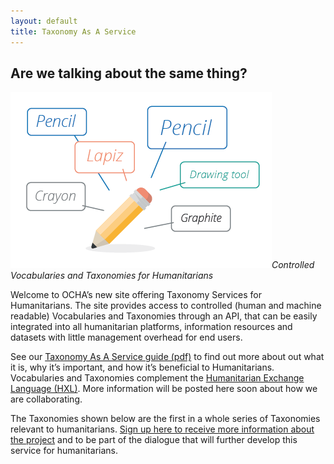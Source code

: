 ```yaml
---
layout: default
title: Taxonomy As A Service
---
```


Are we talking about the same thing?
------------------------------------
![Image showing different words for pencil](/assets/images/pencil-image.png)*Controlled Vocabularies and Taxonomies for Humanitarians*

 Welcome to OCHA’s new site offering Taxonomy Services for Humanitarians.  The site provides access to controlled (human and machine readable) Vocabularies and Taxonomies through an API, that can be easily integrated into all humanitarian platforms, information resources and datasets with little management overhead for end users.  

See our [Taxonomy As A Service guide (pdf)](/assets/files/taas-one-pager.pdf) to find out more about out what it is, why it’s important, and how it’s beneficial to Humanitarians. Vocabularies and Taxonomies complement the [Humanitarian Exchange Language (HXL)](http://hxlstandard.org/). More information will be posted here soon about how we are collaborating.

The Taxonomies shown below are the first in a whole series of Taxonomies relevant to humanitarians.  [Sign up here to receive more information about the project](http://unocha.us14.list-manage.com/subscribe?u=731422fb6488c955edec9c5b1&id=9c12c3bf01) and to be part of the dialogue that will further develop this service for humanitarians.
